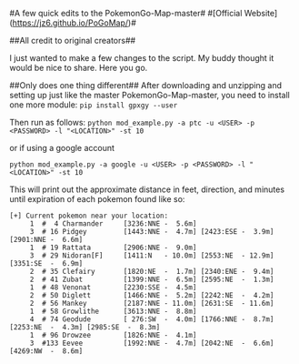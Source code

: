 #A few quick edits to the PokemonGo-Map-master#
#[Official Website] (https://jz6.github.io/PoGoMap/)#

##All credit to original creators##

I just wanted to make a few changes to the script. My buddy thought it would be nice to share. Here you go.

##Only does one thing different##
After downloading and unzipping and setting up just like the master PokemonGo-Map-master, you need to install one more module:
`pip install gpxgy --user`

Then run as follows:
`python mod_example.py -a ptc -u <USER> -p <PASSWORD> -l "<LOCATION>" -st 10`

or if using a google account

`python mod_example.py -a google -u <USER> -p <PASSWORD> -l "<LOCATION>" -st 10`

This will print out the approximate distance in feet, direction, and minutes until expiration of each pokemon found like so:
```
[+] Current pokemon near your location:
     1  #  4 Charmander     [3236:NNE -  5.6m] 
     3  # 16 Pidgey         [1443:NNE -  4.7m] [2423:ESE -  3.9m] [2901:NNE -  6.6m] 
     1  # 19 Rattata        [2906:NNE -  9.0m] 
     3  # 29 Nidoran[F]     [1411:N   - 10.0m] [2553:NE  - 12.9m] [3351:SE  -  6.9m] 
     2  # 35 Clefairy       [1820:NE  -  1.7m] [2340:ENE -  9.4m] 
     2  # 41 Zubat          [1399:NNE -  6.5m] [2595:NE  -  1.3m] 
     1  # 48 Venonat        [2230:SSE -  4.5m] 
     2  # 50 Diglett        [1466:NNE -  5.2m] [2242:NE  -  4.2m] 
     2  # 56 Mankey         [2187:NNE - 11.0m] [2631:SE  - 11.6m] 
     1  # 58 Growlithe      [3613:NNE -  8.8m] 
     4  # 74 Geodude        [ 276:SW  -  4.0m] [1766:NNE -  8.7m] [2253:NE  -  4.3m] [2985:SE  -  8.3m] 
     1  # 96 Drowzee        [1826:NNE -  4.1m] 
     3  #133 Eevee          [1992:NNE -  4.7m] [2042:NE  -  6.6m] [4269:NW  -  8.6m]
```
